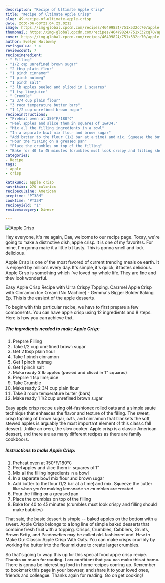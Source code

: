 ```yaml
---
description: "Recipe of Ultimate Apple Crisp"
title: "Recipe of Ultimate Apple Crisp"
slug: 49-recipe-of-ultimate-apple-crisp
date: 2020-06-08T22:04:29.821Z
image: https://img-global.cpcdn.com/recipes/46499824/751x532cq70/apple-crisp-recipe-main-photo.jpg
thumbnail: https://img-global.cpcdn.com/recipes/46499824/751x532cq70/apple-crisp-recipe-main-photo.jpg
cover: https://img-global.cpcdn.com/recipes/46499824/751x532cq70/apple-crisp-recipe-main-photo.jpg
author: Evelyn Holloway
ratingvalue: 3.4
reviewcount: 7
recipeingredient:
- " Filling"
- "1/2 cup unrefined brown sugar"
- "2 tbsp plain flour"
- "1 pinch cinnamon"
- "1 pinch nutmeg"
- "1 pinch salt"
- "3 lb apples peeled and sliced in 1 squares"
- "1 tsp limejuice"
- " Crumble"
- "2 3/4 cup plain flour"
- "3 room temperature butter bars"
- "1 1/2 cup unrefined brown sugar"
recipeinstructions:
- "Preheat oven at 350°F/180°C"
- "Peel apples and slice them in squares of 1&#34;"
- "Mix all the filling ingredients in a bowl"
- "In a separate bowl mix flour and brown sugar"
- "Add butter to the flour (1/2 bar at a time) and mix. Squeeze the butter like when you&#39;re making lemonade so crumbles are created"
- "Pour the filling on a greased pan"
- "Place the crumbles on top of the filling"
- "Bake for 40 to 45 minutes (crumbles must look crispy and filling should make bubbles)"
categories:
- Recipe
tags:
- apple
- crisp

katakunci: apple crisp 
nutrition: 270 calories
recipecuisine: American
preptime: "PT38M"
cooktime: "PT33M"
recipeyield: "1"
recipecategory: Dinner

---
```



![Apple Crisp](https://img-global.cpcdn.com/recipes/46499824/751x532cq70/apple-crisp-recipe-main-photo.jpg)

Hey everyone, it's me again, Dan, welcome to our recipe page. Today, we're going to make a distinctive dish, apple crisp. It is one of my favorites. For mine, I'm gonna make it a little bit tasty. This is gonna smell and look delicious.

Apple Crisp is one of the most favored of current trending meals on earth. It is enjoyed by millions every day. It's simple, it's quick, it tastes delicious. Apple Crisp is something which I've loved my whole life. They are fine and they look wonderful.

Easy Apple Crisp Recipe with Ultra Crispy Topping. Caramel Apple Crisp with Cinnamon Ice Cream (No Machine) - Gemma&#39;s Bigger Bolder Baking Ep. This is the easiest of the apple desserts.


To begin with this particular recipe, we have to first prepare a few components. You can have apple crisp using 12 ingredients and 8 steps. Here is how you can achieve that.

##### The ingredients needed to make Apple Crisp:

1. Prepare  Filling
1. Take 1/2 cup unrefined brown sugar
1. Get 2 tbsp plain flour
1. Take 1 pinch cinnamon
1. Get 1 pinch nutmeg
1. Get 1 pinch salt
1. Make ready 3 lb apples (peeled and sliced in 1&#34; squares)
1. Prepare 1 tsp limejuice
1. Take  Crumble
1. Make ready 2 3/4 cup plain flour
1. Take 3 room temperature butter (bars)
1. Make ready 1 1/2 cup unrefined brown sugar


Easy apple crisp recipe using old-fashioned rolled oats and a simple saute technique that enhances the flavor and texture of the filling. The sweet, crisp topping of brown sugar, oats, and cinnamon that blankets the soft, stewed apples is arguably the most important element of this classic fall dessert. Unlike an oven, the slow cooker. Apple crisp is a classic American dessert, and there are as many different recipes as there are family cookbooks. 

##### Instructions to make Apple Crisp:

1. Preheat oven at 350°F/180°C
1. Peel apples and slice them in squares of 1&#34;
1. Mix all the filling ingredients in a bowl
1. In a separate bowl mix flour and brown sugar
1. Add butter to the flour (1/2 bar at a time) and mix. Squeeze the butter like when you&#39;re making lemonade so crumbles are created
1. Pour the filling on a greased pan
1. Place the crumbles on top of the filling
1. Bake for 40 to 45 minutes (crumbles must look crispy and filling should make bubbles)


That said, the basic dessert is simple -- baked apples on the bottom with a sweet. Apple Crisp belongs to a long line of simple baked desserts that combine fresh fruit with a topping. Crisps, Crumbles, Cobblers, Grunts, Brown Betty, and Pandowdies may be called old-fashioned and. How to Make Our Classic Apple Crisp With Oats. You can make crisps crumbly by working the butter into the flour mixture to create larger crumbles. 

So that's going to wrap this up for this special food apple crisp recipe. Thanks so much for reading. I am confident that you can make this at home. There is gonna be interesting food in home recipes coming up. Remember to bookmark this page in your browser, and share it to your loved ones, friends and colleague. Thanks again for reading. Go on get cooking!
